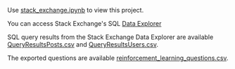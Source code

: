 Use [stack_exchange.ipynb](https://github.com/db-lab/portfolio/blob/master/stack_exchange/stack_exchange.ipynb) to view this project. 

You can access Stack Exchange's SQL [Data Explorer](https://data.stackexchange.com/datascience/query/new)

SQL query results from the Stack Exchange Data Explorer are available [QueryResultsPosts.csv](https://github.com/db-lab/portfolio/blob/master/stack_exchange/QueryResultsPosts.csv) and [QueryResultsUsers.csv](https://github.com/db-lab/portfolio/blob/master/stack_exchange/QueryResultsUsers.csv). 

The exported questions are available [reinforcement_learning_questions.csv](https://github.com/db-lab/portfolio/blob/master/stack_exchange/reinforcement_learning_questions.csv). 
